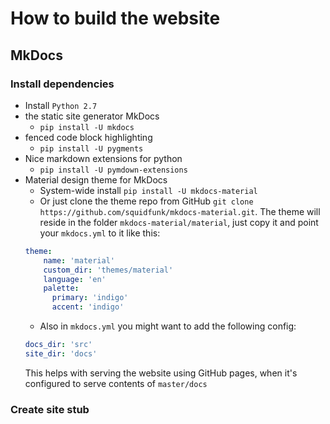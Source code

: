 # How to build the website

## MkDocs

### Install dependencies
- Install `Python 2.7`
- the static site generator MkDocs
  - `pip install -U mkdocs`
- fenced code block highlighting
  - `pip install -U pygments`
- Nice markdown extensions for python
  - `pip install -U pymdown-extensions`
- Material design theme for MkDocs
  - System-wide install `pip install -U mkdocs-material`
  - Or just clone the theme repo from GitHub `git clone https://github.com/squidfunk/mkdocs-material.git`. The theme will reside in the folder `mkdocs-material/material`, just copy it and point your `mkdocs.yml` to it like this:
  ```yaml
  theme:
      name: 'material'
      custom_dir: 'themes/material'
      language: 'en'
      palette:
        primary: 'indigo'
        accent: 'indigo'
  ```
  - Also in `mkdocs.yml` you might want to add the following config:
  ```yaml
  docs_dir: 'src'
  site_dir: 'docs'
  ```
  This helps with serving the website using GitHub pages, when it's configured
  to serve contents of `master/docs`

### Create site stub
